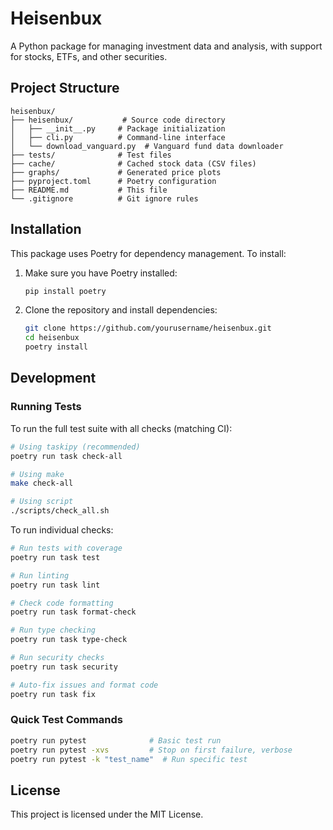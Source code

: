 # Heisenbux

A Python package for managing investment data and analysis, with support for stocks, ETFs, and other securities.

## Project Structure

```text
heisenbux/
├── heisenbux/           # Source code directory
│   ├── __init__.py     # Package initialization
│   ├── cli.py          # Command-line interface
│   └── download_vanguard.py  # Vanguard fund data downloader
├── tests/              # Test files
├── cache/              # Cached stock data (CSV files)
├── graphs/             # Generated price plots
├── pyproject.toml      # Poetry configuration
├── README.md           # This file
└── .gitignore          # Git ignore rules
```

## Installation

This package uses Poetry for dependency management. To install:

1. Make sure you have Poetry installed:

   ```bash
   pip install poetry
   ```

2. Clone the repository and install dependencies:

   ```bash
   git clone https://github.com/yourusername/heisenbux.git
   cd heisenbux
   poetry install
   ```

## Development

### Running Tests

To run the full test suite with all checks (matching CI):

```bash
# Using taskipy (recommended)
poetry run task check-all

# Using make
make check-all

# Using script
./scripts/check_all.sh
```

To run individual checks:

```bash
# Run tests with coverage
poetry run task test

# Run linting
poetry run task lint

# Check code formatting
poetry run task format-check

# Run type checking
poetry run task type-check

# Run security checks
poetry run task security

# Auto-fix issues and format code
poetry run task fix
```

### Quick Test Commands

```bash
poetry run pytest              # Basic test run
poetry run pytest -xvs         # Stop on first failure, verbose
poetry run pytest -k "test_name"  # Run specific test
```

## License

This project is licensed under the MIT License.
